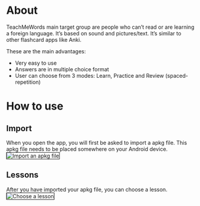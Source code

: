 <style>
img {border: black 1px solid !important; }
</style>
# About
TeachMeWords main target group are people who can’t read or are learning a foreign language. It’s based on sound and pictures/text. It’s similar to other flashcard apps like Anki.

These are the main advantages:

* Very easy to use
* Answers are in multiple choice format
* User can choose from 3 modes: Learn, Practice and Review (spaced-repetition)

# How to use
## Import
When you open the app, you will first be asked to import a apkg file. This apkg file needs to be placed somewhere on your Android device. 
<img src="/TeachMeWords/resources/screenshots/import.png" alt="Import an apkg file">

## Lessons
After you have imported your apkg file, you can choose a lesson.
<img src="/TeachMeWords/resources/screenshots/lessons.png" alt="Choose a lesson">